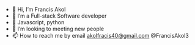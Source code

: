 - 👋 Hi, I’m Francis Akol
- 👀 I’m a Full-stack Software developer
- 🌱 Javascript, python
- 💞️ I’m looking to meeting new people
- 📫 How to reach me by email akolfracis40@gmail.com @FrancisAkol3

<!---
franakol/franakol is a ✨ special ✨ repository because its `README.md` (this file) appears on your GitHub profile.
You can click the Preview link to take a look at your changes.
--->

